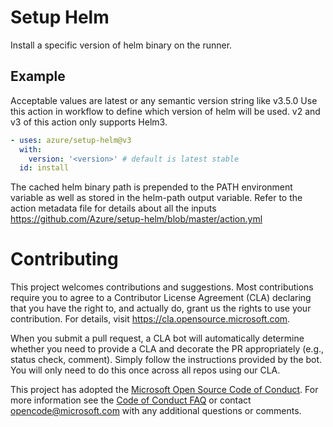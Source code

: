 # Setup Helm
Install a specific version of helm binary on the runner.
## Example

Acceptable values are latest or any semantic version string like v3.5.0 Use this action in workflow to define which version of helm will be used. v2 and v3 of this action only supports Helm3.

```yaml
- uses: azure/setup-helm@v3
  with:
    version: '<version>' # default is latest stable
  id: install
```

The cached helm binary path is prepended to the PATH environment variable as well as stored in the helm-path output variable.
Refer to the action metadata file for details about all the inputs https://github.com/Azure/setup-helm/blob/master/action.yml

# Contributing

This project welcomes contributions and suggestions.  Most contributions require you to agree to a
Contributor License Agreement (CLA) declaring that you have the right to, and actually do, grant us
the rights to use your contribution. For details, visit https://cla.opensource.microsoft.com.

When you submit a pull request, a CLA bot will automatically determine whether you need to provide
a CLA and decorate the PR appropriately (e.g., status check, comment). Simply follow the instructions
provided by the bot. You will only need to do this once across all repos using our CLA.

This project has adopted the [Microsoft Open Source Code of Conduct](https://opensource.microsoft.com/codeofconduct/).
For more information see the [Code of Conduct FAQ](https://opensource.microsoft.com/codeofconduct/faq/) or
contact [opencode@microsoft.com](mailto:opencode@microsoft.com) with any additional questions or comments.